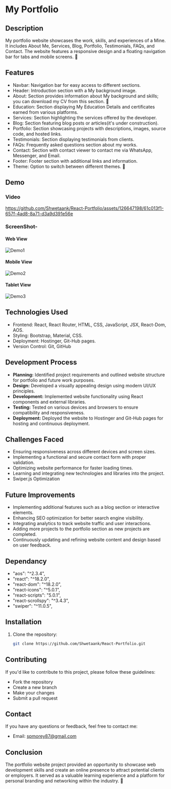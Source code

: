 # My Portfolio

## Description
My portfolio website showcases the work, skills, and experiences of a Mine. It includes About Me, Services, Blog, Portfolio, Testimonials, FAQs, and Contact. The website features a responsive design and a floating navigation bar for tabs and mobile screens. 🌟

## Features
- Navbar: Navigation bar for easy access to different sections.
- Header: Introduction section with a My background image.
- About: Section provides information about My background and skills; you can download my CV from this section. 📄
- Education: Section displaying My Education Details and certificates earned from various platforms.
- Services: Section highlighting the services offered by the developer.
- Blog: Section featuring blog posts or articles(it's under construction).
- Portfolio: Section showcasing projects with descriptions, images, source code, and hosted links.
- Testimonials: Section displaying testimonials from clients.
- FAQs: Frequently asked questions section about my works.
- Contact: Section with contact viewer to contact me via WhatsApp, Messenger, and Email.
- Footer: Footer section with additional links and information.
- Theme: Option to switch between different themes. 🎨

## Demo
### Video
https://github.com/Shwetaank/React-Portfolio/assets/126647198/61c013f1-657f-4ad8-8a71-d3a9d391e56e
### ScreenShot-
#### Web View
![Demo1](https://github.com/Shwetaank/React-Portfolio/assets/126647198/c627e5c2-3fdc-404d-b127-ae260d853ff3)
#### Mobile View
![Demo2](https://github.com/Shwetaank/React-Portfolio/assets/126647198/d61dcd47-0e26-493c-8d86-c61e7f4afdc1)
#### Tablet View
![Demo3](https://github.com/Shwetaank/React-Portfolio/assets/126647198/b8fe13f8-dc5d-4562-90bb-c96d2899d660)

  

## Technologies Used
- Frontend: React, React Router, HTML, CSS, JavaScript, JSX, React-Dom, AOS.
- Styling: Bootstrap, Material, CSS.
- Deployment: Hostinger, Git-Hub pages.
- Version Control: Git, GitHub

## Development Process
- **Planning:** Identified project requirements and outlined website structure for portfolio and future work purposes. 
- **Design:** Developed a visually appealing design using modern UI/UX principles.
- **Development:** Implemented website functionality using React components and external libraries.
- **Testing:** Tested on various devices and browsers to ensure compatibility and responsiveness.  
- **Deployment:** Deployed the website to Hostinger and Git-Hub pages for hosting and continuous deployment.

## Challenges Faced
- Ensuring responsiveness across different devices and screen sizes.
- Implementing a functional and secure contact form with proper validation.
- Optimizing website performance for faster loading times.
- Learning and integrating new technologies and libraries into the project.
- Swiper.js Optimization

## Future Improvements
- Implementing additional features such as a blog section or interactive elements.
- Enhancing SEO optimization for better search engine visibility.
- Integrating analytics to track website traffic and user interactions.
- Adding more projects to the portfolio section as new projects are completed.
- Continuously updating and refining website content and design based on user feedback.

## Dependancy
- "aos": "^2.3.4",
- "react": "^18.2.0",
- "react-dom": "^18.2.0",
- "react-icons": "^5.0.1",
- "react-scripts": "5.0.1",
- "react-scrollspy": "^3.4.3",
- "swiper": "^11.0.5",


## Installation
1. Clone the repository:
   ```bash
   git clone https://github.com/Shwetaank/React-Portfolio.git

## Contributing
If you'd like to contribute to this project, please follow these guidelines:
- Fork the repository
- Create a new branch
- Make your changes
- Submit a pull request

## Contact
If you have any questions or feedback, feel free to contact me:
- Email: spmorey87@gmail.com

## Conclusion
The portfolio website project provided an opportunity to showcase web development skills and create an online presence to attract potential clients or employers. It served as a valuable learning experience and a platform for personal branding and networking within the industry. 🚀
   

